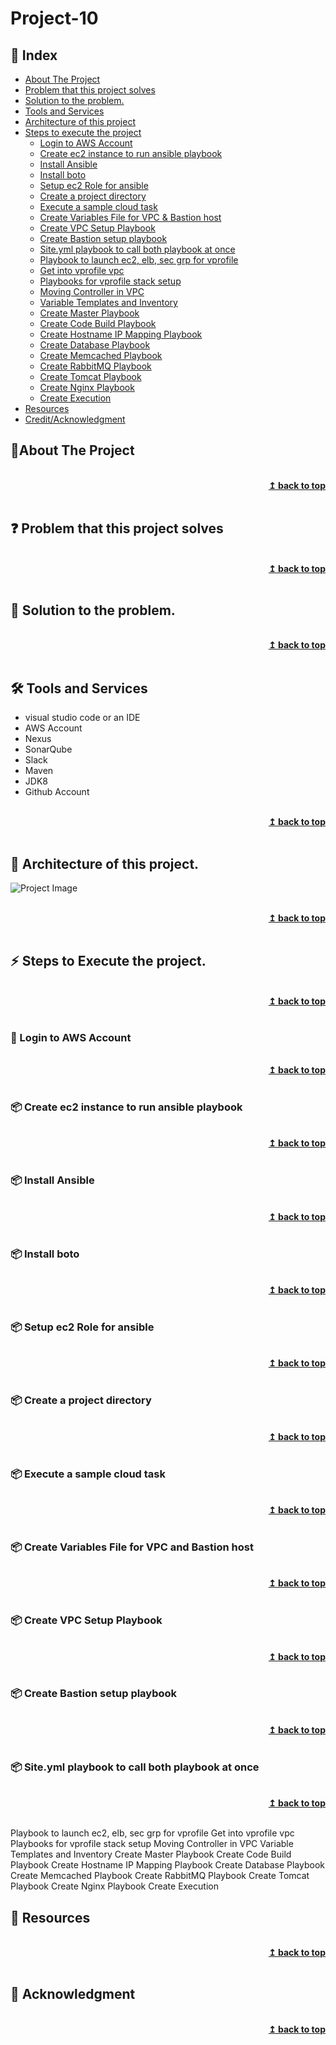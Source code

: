 
# Project-10
## :ledger: Index

- [About The Project](#beginner-about-the-project)
- [Problem that this project solves ](#question-problem-that-this-project-solves)
- [Solution to the problem.](#key-solution-to-the-problem)
- [Tools and Services](#hammer_and_wrench-tools-and-services)
- [Architecture of this project](#house-architecture-of-this-project)
- [Steps to execute the project](#zap-steps-to-execute-the-project)
  - [Login to AWS Account ](#key-login-to-aws-account)
  - [Create ec2 instance to run ansible playbook](#package-create-ec2-instance-to-run-ansible-playbook)
  - [Install Ansible](#package-install-ansible)
  - [Install boto](#package-install-boto)
  - [Setup ec2 Role for ansible](#package-setup-ec2-role-for-ansible)
  - [Create a project directory](#package-create-a-project-directory)
  - [Execute a sample cloud task](#package-execute-a-sample-cloud-task)
  - [Create Variables File for VPC & Bastion host](#package-create-variables-file-for-vpc-and-bastion-host)
  - [Create VPC Setup Playbook](#package-create-vpc-setup-playbook)
  - [Create Bastion setup playbook](#package-create-bastion-setup-playbook)
  - [Site.yml playbook to call both playbook at once](#package-site.yml-playbook-to-call-both-playbook-at-once)
  - [Playbook to launch ec2, elb, sec grp for vprofile](#package-playbook-to-launch-ec2,-elb,-sec-grp-for-vprofile)
  - [Get into vprofile vpc](#package-get-into-vprofile-vpc)
  - [Playbooks for vprofile stack setup](#package-playbooks-for-vprofile-stack-setup)	
  - [Moving Controller in VPC](#package-moving-controller-in-vpc)
  - [Variable Templates and Inventory](#package-variable-templates-and-inventory)
  - [Create Master Playbook](#package-create-master-playbook)
  - [Create Code Build Playbook](#package-create-code-build-playbook)
  - [Create Hostname IP Mapping Playbook](#package-create-hostname-ip-mapping-playbook)
  - [Create Database Playbook](#package-create-database-playbook)
  - [Create Memcached Playbook](#package-create-memcached-playbook)
  - [Create RabbitMQ Playbook](#package-create-rabbitmq-playbook)
  - [Create Tomcat Playbook](#package-create-tomcat-playbook)
  - [Create Nginx Playbook](#package-create-nginx-playbook)
  - [Create Execution](#package-create-execution)
- [Resources](#page_facing_up-resources)
- [Credit/Acknowledgment](#star2-creditacknowledgment)


## :beginner:About The Project

<br/>
<div align="right">
    <b><a href="#Project-10">↥ back to top</a></b>
</div>
<br/>

## :question: Problem that this project solves 

<br/>
<div align="right">
    <b><a href="#Project-10">↥ back to top</a></b>
</div>
<br/>

## :key: Solution to the problem.

<br/>
<div align="right">
    <b><a href="#Project-10">↥ back to top</a></b>
</div>
<br/>

## :hammer_and_wrench: Tools and Services
- visual studio code or an IDE
- AWS Account
- Nexus
- SonarQube
- Slack
- Maven
- JDK8
- Github Account

<br/>
<div align="right">
    <b><a href="#Project-10">↥ back to top</a></b>
</div>
<br/>


## :beginner: Architecture of this project.

![Project Image](project-image-url)

<br/>
<div align="right">
    <b><a href="#Project-10">↥ back to top</a></b>
</div>
<br/>

## :zap: Steps to Execute the project. 

<br/>
<div align="right">
    <b><a href="#Project-10">↥ back to top</a></b>
</div>
<br/>

### :key: Login to AWS Account


<br/>
<div align="right">
    <b><a href="#Project-10">↥ back to top</a></b>
</div>
<br/>



### :package: Create ec2 instance to run ansible playbook

<br/>
<div align="right">
    <b><a href="#Project-10">↥ back to top</a></b>
</div>
<br/>

### :package: Install Ansible

<br/>
<div align="right">
    <b><a href="#Project-10">↥ back to top</a></b>
</div>
<br/>

### :package: Install boto

<br/>
<div align="right">
    <b><a href="#Project-10">↥ back to top</a></b>
</div>
<br/>

### :package: Setup ec2 Role for ansible

<br/>
<div align="right">
    <b><a href="#Project-10">↥ back to top</a></b>
</div>
<br/>

### :package: Create a project directory

<br/>
<div align="right">
    <b><a href="#Project-10">↥ back to top</a></b>
</div>
<br/>

### :package: Execute a sample cloud task 

<br/>
<div align="right">
    <b><a href="#Project-10">↥ back to top</a></b>
</div>
<br/>

### :package: Create Variables File for VPC and Bastion host

<br/>
<div align="right">
    <b><a href="#Project-10">↥ back to top</a></b>
</div>
<br/>

### :package: Create VPC Setup Playbook

<br/>
<div align="right">
    <b><a href="#Project-10">↥ back to top</a></b>
</div>
<br/>

### :package: Create Bastion setup playbook

<br/>
<div align="right">
    <b><a href="#Project-10">↥ back to top</a></b>
</div>
<br/>

### :package: Site.yml playbook to call both playbook at once


<br/>
<div align="right">
    <b><a href="#Project-10">↥ back to top</a></b>
</div>
<br/>

Playbook to launch ec2, elb, sec grp for vprofile
Get into vprofile vpc
Playbooks for vprofile stack setup
Moving Controller in VPC
Variable Templates and Inventory
Create Master Playbook 
Create Code Build Playbook
Create Hostname IP Mapping Playbook
Create Database Playbook
Create Memcached Playbook
Create RabbitMQ Playbook
Create Tomcat Playbook
Create Nginx Playbook
Create Execution


## :page_facing_up: Resources

<br/>
<div align="right">
    <b><a href="#Project-10">↥ back to top</a></b>
</div>
<br/>


## :star2: Acknowledgment


<br/>
<div align="right">
    <b><a href="#Project-10">↥ back to top</a></b>
</div>
<br/>
